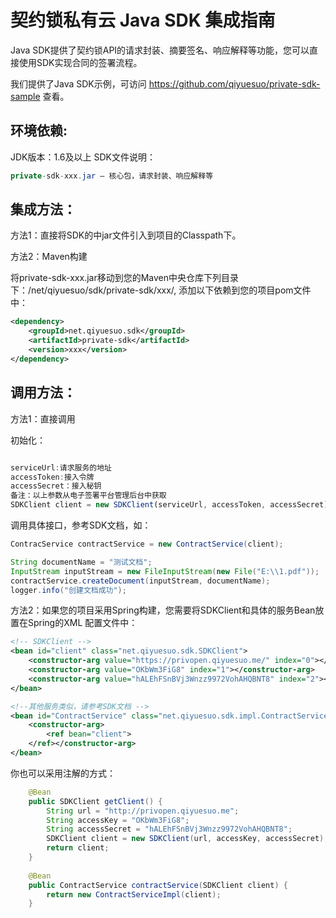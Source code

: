 # 契约锁私有云 Java SDK 集成指南

Java SDK提供了契约锁API的请求封装、摘要签名、响应解释等功能，您可以直接使用SDK实现合同的签署流程。

我们提供了Java SDK示例，可访问 https://github.com/qiyuesuo/private-sdk-sample 查看。
## 环境依赖:
JDK版本：1.6及以上
SDK文件说明：
```java
private-sdk-xxx.jar – 核心包，请求封装、响应解释等
```
## 集成方法：
方法1：直接将SDK的中jar文件引入到项目的Classpath下。

方法2：Maven构建

将private-sdk-xxx.jar移动到您的Maven中央仓库下列目录下：/net/qiyuesuo/sdk/private-sdk/xxx/,
添加以下依赖到您的项目pom文件中：
```xml
<dependency>
	<groupId>net.qiyuesuo.sdk</groupId>
	<artifactId>private-sdk</artifactId>
	<version>xxx</version>
</dependency>
```
## 调用方法：
方法1：直接调用

初始化：
```javascript

serviceUrl:请求服务的地址
accessToken:接入令牌
accessSecret：接入秘钥
备注：以上参数从电子签署平台管理后台中获取
SDKClient client = new SDKClient(serviceUrl, accessToken, accessSecret);
```
调用具体接口，参考SDK文档，如：
```java
ContracService contractService = new ContractService(client);

String documentName = "测试文档";
InputStream inputStream = new FileInputStream(new File("E:\\1.pdf"));
contractService.createDocument(inputStream, documentName);
logger.info("创建文档成功");
```

方法2：如果您的项目采用Spring构建，您需要将SDKClient和具体的服务Bean放置在Spring的XML 配置文件中：
```xml
<!-- SDKClient -->
<bean id="client" class="net.qiyuesuo.sdk.SDKClient">
    <constructor-arg value="https://privopen.qiyuesuo.me/" index="0"></constructor-arg>
    <constructor-arg value="OKbWm3FiG8" index="1"></constructor-arg>
    <constructor-arg value="hALEhFSnBVj3Wnzz9972VohAHQBNT8" index="2"></constructor-arg>
</bean>

<!--其他服务类似，请参考SDK文档 -->
<bean id="ContractService" class="net.qiyuesuo.sdk.impl.ContractServiceImpl">
    <constructor-arg>
        <ref bean="client">
    </ref></constructor-arg>
</bean>
```
你也可以采用注解的方式：
```java
	@Bean
	public SDKClient getClient() {
		String url = "http://privopen.qiyuesuo.me";
		String accessKey = "OKbWm3FiG8";
		String accessSecret = "hALEhFSnBVj3Wnzz9972VohAHQBNT8";
		SDKClient client = new SDKClient(url, accessKey, accessSecret);
		return client;
	}
	
	@Bean
	public ContractService contractService(SDKClient client) {
		return new ContractServiceImpl(client);
	}
```



